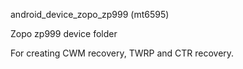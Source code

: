 android_device_zopo_zp999 (mt6595)

Zopo zp999 device folder

For creating CWM recovery, TWRP and CTR recovery.